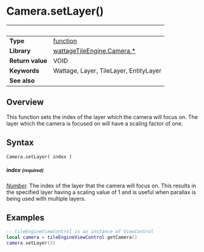 # Camera.setLayer()

|                      | &nbsp;
| -------------------- | ---------------------------------------------------------------
| __Type__             | [function](http://docs.coronalabs.com/api/type/Function.html)
| __Library__          | [wattageTileEngine.Camera.*](type_camera.markdown)
| __Return value__     | VOID
| __Keywords__         | Wattage, Layer, TileLayer, EntityLayer
| __See also__         |


## Overview

This function sets the index of the layer which the camera will
focus on.  The layer which the camera is focused on will have a scaling
factor of one.

## Syntax

	Camera.setLayer( index )

##### index <small>(required)</small>
_[Number](https://docs.coronalabs.com/api/type/Number.html)._ The index
of the layer that the camera will focus on.  This results in the
specified layer having a scaling value of 1 and is useful when
parallax is being used with multiple layers.

## Examples

``````lua
-- tileEngineViewControl is an instance of ViewControl
local camera = tileEngineViewControl.getCamera()
camera.setLayer(3)
``````
